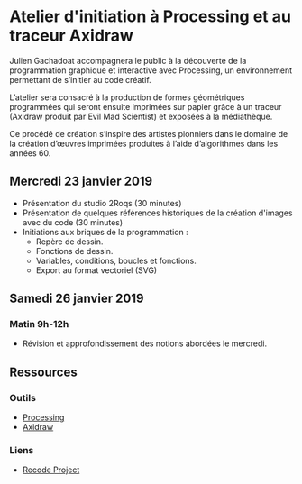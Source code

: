 # Atelier d'initiation à Processing et au traceur Axidraw
Julien Gachadoat accompagnera le public à la découverte de la programmation graphique et interactive avec Processing, un environnement permettant de s’initier au code créatif. 

L’atelier sera consacré à la production de formes géométriques programmées qui seront ensuite imprimées sur papier grâce à un traceur (Axidraw produit par Evil Mad Scientist) et exposées à la médiathèque.

Ce procédé de création s’inspire des artistes pionniers dans le domaine de la création d’œuvres imprimées produites à l’aide d’algorithmes dans les années 60.

## Mercredi 23 janvier 2019 
* Présentation du studio 2Roqs (30 minutes)
* Présentation de quelques références historiques de la création d'images avec du code (30 minutes)
* Initiations aux briques de la programmation : 
  * Repère de dessin.
  * Fonctions de dessin.
  * Variables, conditions, boucles et fonctions.
  * Export au format vectoriel (SVG)

## Samedi 26 janvier 2019
### Matin 9h-12h
* Révision et approfondissement des notions abordées le mercredi.

## Ressources
### Outils
* [Processing](www.processing.org)
* [Axidraw](www.axidraw.com)

### Liens
* [Recode Project](www.recodeproject.com)
